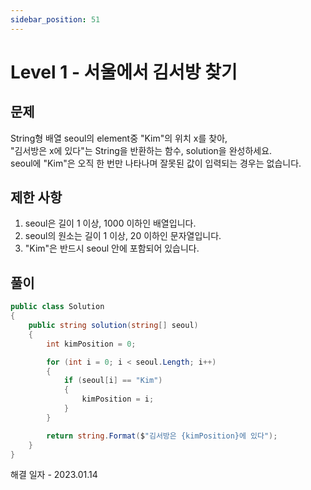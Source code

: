 ```yaml
---
sidebar_position: 51
---
```


# Level 1 - 서울에서 김서방 찾기

## 문제

String형 배열 seoul의 element중 "Kim"의 위치 x를 찾아, <br/>
"김서방은 x에 있다"는 String을 반환하는 함수, solution을 완성하세요. <br/>
seoul에 "Kim"은 오직 한 번만 나타나며 잘못된 값이 입력되는 경우는 없습니다.

## 제한 사항

1. seoul은 길이 1 이상, 1000 이하인 배열입니다.
2. seoul의 원소는 길이 1 이상, 20 이하인 문자열입니다.
3. "Kim"은 반드시 seoul 안에 포함되어 있습니다.

## 풀이

```c#
public class Solution
{
    public string solution(string[] seoul)
    {
        int kimPosition = 0;

        for (int i = 0; i < seoul.Length; i++) 
        { 
            if (seoul[i] == "Kim")
            {
                kimPosition = i;
            }
        }

        return string.Format($"김서방은 {kimPosition}에 있다");
    }
}
```

해결 일자 - 2023.01.14